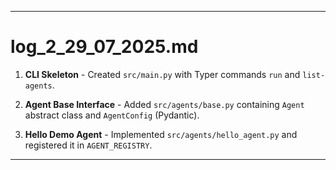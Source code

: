 ---
# log_2_29_07_2025.md


1. **CLI Skeleton** - Created `src/main.py` with Typer commands `run` and `list-agents`.

2. **Agent Base Interface** - Added `src/agents/base.py` containing `Agent` abstract class and `AgentConfig` (Pydantic).

3. **Hello Demo Agent** - Implemented `src/agents/hello_agent.py` and registered it in `AGENT_REGISTRY`.

---